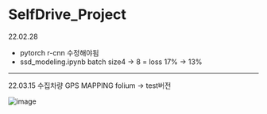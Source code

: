 # SelfDrive_Project


22.02.28
- pytorch r-cnn 수정해야됨
- ssd_modeling.ipynb batch size4 -> 8 = loss 17% ->  13%

---------------------------------------------------------

22.03.15
수집차량 GPS MAPPING
folium -> test버전

![image](https://user-images.githubusercontent.com/85321962/158335889-b0912e67-eaab-4599-8deb-62297391eadd.png)


